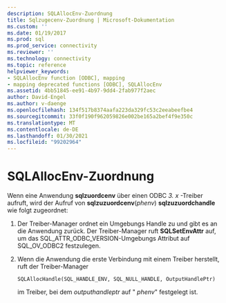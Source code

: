 ```yaml
---
description: SQLAllocEnv-Zuordnung
title: Sqlzugecenv-Zuordnung | Microsoft-Dokumentation
ms.custom: ''
ms.date: 01/19/2017
ms.prod: sql
ms.prod_service: connectivity
ms.reviewer: ''
ms.technology: connectivity
ms.topic: reference
helpviewer_keywords:
- SQLAllocEnv function [ODBC], mapping
- mapping deprecated functions [ODBC], SQLAllocEnv
ms.assetid: 4bb51845-ee91-4b97-9dd4-2fab977f2aec
author: David-Engel
ms.author: v-daenge
ms.openlocfilehash: 134f517b8374aafa223da329fc53c2eeabeefbe4
ms.sourcegitcommit: 33f0f190f962059826e002be165a2bef4f9e350c
ms.translationtype: MT
ms.contentlocale: de-DE
ms.lasthandoff: 01/30/2021
ms.locfileid: "99202964"
---
```

# <a name="sqlallocenv-mapping"></a>SQLAllocEnv-Zuordnung
Wenn eine Anwendung **sqlzuordcenv** über einen ODBC *3. x* -Treiber aufruft, wird der Aufruf von **sqlzuzuordcenv**(*phenv*) **sqlzuzuordchandle** wie folgt zugeordnet:  
  
1.  Der Treiber-Manager ordnet ein Umgebungs Handle zu und gibt es an die Anwendung zurück. Der Treiber-Manager ruft **SQLSetEnvAttr** auf, um das SQL_ATTR_ODBC_VERSION-Umgebungs Attribut auf SQL_OV_ODBC2 festzulegen.  
  
2.  Wenn die Anwendung die erste Verbindung mit einem Treiber herstellt, ruft der Treiber-Manager  
  
    ```  
    SQLAllocHandle(SQL_HANDLE_ENV, SQL_NULL_HANDLE, OutputHandlePtr)  
    ```  
  
     im Treiber, bei dem *outputhandleptr* auf " *phenv*" festgelegt ist.

